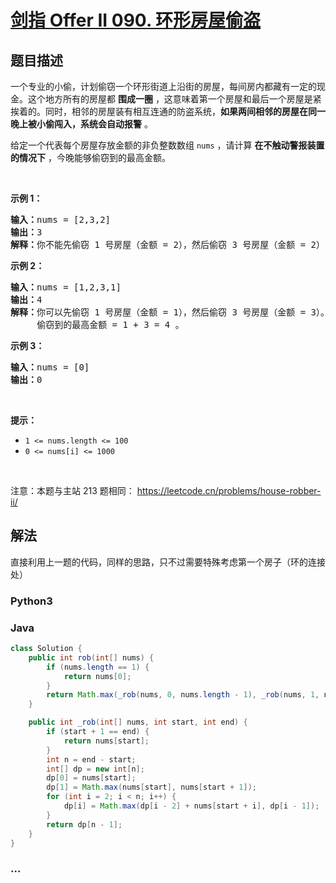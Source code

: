 # [剑指 Offer II 090. 环形房屋偷盗](https://leetcode.cn/problems/PzWKhm)

## 题目描述

<!-- 这里写题目描述 -->

<p>一个专业的小偷，计划偷窃一个环形街道上沿街的房屋，每间房内都藏有一定的现金。这个地方所有的房屋都 <strong>围成一圈</strong> ，这意味着第一个房屋和最后一个房屋是紧挨着的。同时，相邻的房屋装有相互连通的防盗系统，<strong>如果两间相邻的房屋在同一晚上被小偷闯入，系统会自动报警</strong> 。</p>

<p>给定一个代表每个房屋存放金额的非负整数数组 <code>nums</code> ，请计算&nbsp;<strong>在不触动警报装置的情况下</strong> ，今晚能够偷窃到的最高金额。</p>

<p>&nbsp;</p>

<p><strong>示例&nbsp;1：</strong></p>

<pre>
<strong>输入：</strong>nums = [2,3,2]
<strong>输出：</strong>3
<strong>解释：</strong>你不能先偷窃 1 号房屋（金额 = 2），然后偷窃 3 号房屋（金额 = 2）, 因为他们是相邻的。
</pre>

<p><strong>示例 2：</strong></p>

<pre>
<strong>输入：</strong>nums = [1,2,3,1]
<strong>输出：</strong>4
<strong>解释：</strong>你可以先偷窃 1 号房屋（金额 = 1），然后偷窃 3 号房屋（金额 = 3）。
&nbsp;    偷窃到的最高金额 = 1 + 3 = 4 。</pre>

<p><strong>示例 3：</strong></p>

<pre>
<strong>输入：</strong>nums = [0]
<strong>输出：</strong>0
</pre>

<p>&nbsp;</p>

<p><strong>提示：</strong></p>

<ul>
	<li><code>1 &lt;= nums.length &lt;= 100</code></li>
	<li><code>0 &lt;= nums[i] &lt;= 1000</code></li>
</ul>

<p>&nbsp;</p>

<p><meta charset="UTF-8" />注意：本题与主站 213&nbsp;题相同：&nbsp;<a href="https://leetcode.cn/problems/house-robber-ii/">https://leetcode.cn/problems/house-robber-ii/</a></p>

## 解法

<!-- 这里可写通用的实现逻辑 -->

直接利用上一题的代码，同样的思路，只不过需要特殊考虑第一个房子（环的连接处）

<!-- tabs:start -->

### **Python3**

<!-- 这里可写当前语言的特殊实现逻辑 -->



### **Java**

<!-- 这里可写当前语言的特殊实现逻辑 -->

```java
class Solution {
    public int rob(int[] nums) {
        if (nums.length == 1) {
            return nums[0];
        }
        return Math.max(_rob(nums, 0, nums.length - 1), _rob(nums, 1, nums.length));
    }

    public int _rob(int[] nums, int start, int end) {
        if (start + 1 == end) {
            return nums[start];
        }
        int n = end - start;
        int[] dp = new int[n];
        dp[0] = nums[start];
        dp[1] = Math.max(nums[start], nums[start + 1]);
        for (int i = 2; i < n; i++) {
            dp[i] = Math.max(dp[i - 2] + nums[start + i], dp[i - 1]);
        }
        return dp[n - 1];
    }
}
```









### **...**

```

```



